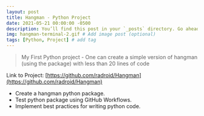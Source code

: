 ```yaml
---
layout: post
title: Hangman - Python Project
date: 2021-05-21 00:00:00 -0500
description: You’ll find this post in your `_posts` directory. Go ahead and edit it and re-build the site to see your changes. # Add post description (optional)
img: hangman-terminal-2.gif # Add image post (optional)
tags: [Python, Project] # add tag
---
```


> My First Python project - One can create a simple version of hangman (using the package) with less than 20 lines of code

Link to Project: [https://github.com/radroid/Hangman](https://github.com/radroid/Hangman)

* Create a hangman python package.
* Test python package using GitHub Workflows.
* Implement best practices for writing python code.
